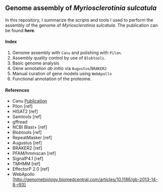 ## Genome assembly of *Myriosclerotinia sulcatula*

In this repository, I summarize the scripts and tools I used to perform the assembly of the genome of *Myriosclerotinia sulcatula*. The publication can be found **here**.

#### Index

01. Genome assembly with `Canu` and polishing with `Pilon`.
02. Assembly quality control by use of `Blobtools`.
03. Basic genome analysis
04. Gene annotation *ab initio* via `Augustus`/`BRAKER2`
05. Manual curation of gene models using `WebApollo`
06. Functional annotation of the proteome. 

#### References

- Canu [Publication](http://www.pubmedcentral.nih.gov/articlerender.fcgi?artid=PMC5411767)
- Pilon [ref]
- HISAT2 [ref]
- Samtools [ref]
- gffread 
- NCBI Blast+ [ref]
- Blobtools [ref]
- RepeatMasker [ref]
- Augustus [ref]
- BRAKER2 [ref]
- PFAM/hmmscan [ref]
- SignalP4.1 [ref]
- TMHMM [ref]
- EffectorP 2.0 [ref]
- WebApollo [http://genomebiology.biomedcentral.com/articles/10.1186/gb-2013-14-8-r93]
